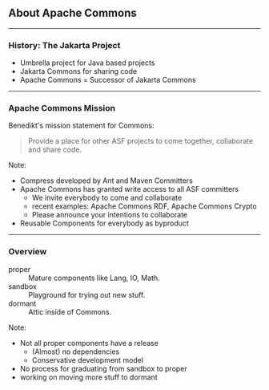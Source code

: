  <!-- .slide: data-background="img/background-green-16x9.png" data-state="intro" class="center" -->
## About Apache Commons <!-- .element: class="heading" style="text-align: center;"-->

---

### History: The Jakarta Project

- Umbrella project for Java based projects
- Jakarta Commons for sharing code
- Apache Commons = Successor of Jakarta Commons

---

### Apache Commons Mission

Benedikt's mission statement for Commons:

> Provide a place for other ASF projects to come together, collaborate and share code.

Note:
- Compress developed by Ant and Maven Committers
- Apache Commons has granted write access to all ASF committers
  - We invite everybody to come and collaborate
  - recent examples: Apache Commons RDF, Apache Commons Crypto
  - Please announce your intentions to collaborate
- Reusable Components for everybody as byproduct

---

### Overview

<dl>
  <dt>proper</dt>
  <dd>Mature components like Lang, IO, Math.</dd>

  <dt>sandbox</dt>
  <dd>Playground for trying out new stuff.</dd>

  <dt>dormant</dt>
  <dd>Attic inside of Commons.</dd>
</dl>

Note:
- Not all proper components have a release
    - (Almost) no dependencies
    - Conservative development model
- No process for graduating from sandbox to proper
- working on moving more stuff to dormant

